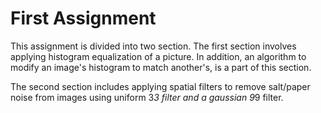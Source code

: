 # First Assignment

This assignment is divided into two section. 
The first section involves applying histogram equalization of a picture. In addition, an algorithm to modify an image's histogram to match another's, is a part of this section.

The second section includes applying spatial filters to remove salt/paper noise from images using uniform 3*3 filter and a gaussian 9*9 filter.